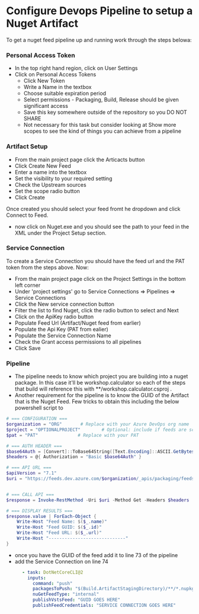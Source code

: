 # Configure Devops Pipeline to setup a Nuget Artifact 

To get a nuget feed pipeline up and running work through the steps belowa:

### Personal Access Token
- In the top right hand region, click on  User Settings
- Click on Personal Access Tokens
    - Click New Token
    - Write a Name in the textbox
    - Choose suitable expiration period
    - Select permissions - Packaging, Build, Release should be given significant access
    - Save this key somewhere outside of the repository so you DO NOT SHARE 
    - Not necessary for this task but consider looking at Show more scopes to see the kind of things you can achieve from a pipeline

### Artifact Setup

- From the main project page click the Articacts button
- Click Create New Feed
- Enter a name into the textbox
- Set the visibility to your required setting
- Check the Upstream sources 
- Set the scope radio button
- Click Create

Once created you should select your feed fromt he dropdown and click Connect to Feed.
- now click on Nuget.exe and you should see the path to your feed in the XML under the Project Setup section.

### Service Connection

To create a Service Connection you should have the feed url and the PAT token from the steps above.  Now:
- From the main project page click on the Project Settings in the bottom left corner
- Under 'project settings' go to Service Connections => Pipelines => Service Connections
- Click the New service connection button
- Filter the list to find Nuget, click the radio button to select and Next
- Click on the ApiKey radio button
- Populate Feed Url (Artifact/Nuget feed from earlier)
- Populate the Api Key (PAT from ealier)
- Populate the Service Connection Name
- Check the Grant access permissions to all pipelines
- Click Save
 
### Pipeline

- The pipeline needs to know which project you are building into a nuget package.  In this case it'll be workshop.calculator so each of the steps that build will reference this with **/workshop.calculator.csproj .
- Another requirement for the pipeline is to know the GUID of the Artifact that is the Nuget Feed.  Few tricks to obtain this including the below powershell script to 

```powershell
# === CONFIGURATION ===
$organization = "ORG"       # Replace with your Azure DevOps org name
$project = "OPTIONALPROJECT"        # Optional: include if feeds are scoped to a project
$pat = "PAT"               # Replace with your PAT 

# === AUTH HEADER ===
$base64Auth = [Convert]::ToBase64String([Text.Encoding]::ASCII.GetBytes(":$pat"))
$headers = @{ Authorization = "Basic $base64Auth" }

# === API URL ===
$apiVersion = "7.1"
$uri = "https://feeds.dev.azure.com/$organization/_apis/packaging/feeds?api-version=$apiVersion"


# === CALL API ===
$response = Invoke-RestMethod -Uri $uri -Method Get -Headers $headers

# === DISPLAY RESULTS ===
$response.value | ForEach-Object {
    Write-Host "Feed Name: $($_.name)"
    Write-Host "Feed GUID: $($_.id)"
    Write-Host "Feed URL: $($_.url)"
    Write-Host "-----------------------------"
}

```
- once you have the GUID of the feed add it to line 73 of the pipeline
- add the Service Connection on line 74
```yml
      - task: DotNetCoreCLI@2
        inputs:
          command: "push"
          packagesToPush: "$(Build.ArtifactStagingDirectory)/**/*.nupkg;!$(Build.ArtifactStagingDirectory)/**/*.symbols.nupkg"
          nuGetFeedType: "internal"
          publishVstsFeed: "GUID GOES HERE"
          publishFeedCredentials: "SERVICE CONNECTION GOES HERE"
```